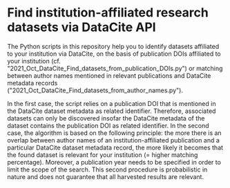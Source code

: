 # Find institution-affiliated research datasets via DataCite API

The Python scripts in this repository help you to identify datasets affiliated to your institution via DataCite, on the basis of publication DOIs affiliated to your institution (cf. "2021_Oct_DataCite_Find_datasets_from_publication_DOIs.py") or matching between author names mentioned in relevant publications and DataCite metadata records ("2021_Oct_DataCite_Find_datasets_from_author_names.py").

In the first case, the script relies on a publication DOI that is mentioned in the DataCite dataset metadata as related identifier. Therefore, associated datasets can only be discovered insofar the DataCite metadata of the dataset contains the publication DOI as related identifier. In the second case, the algorithm is based on the following principle: the more there is an overlap between author names of an institution-affiliated publication and a particular DataCite dataset metadata record, the more likely it becomes that the found dataset is relevant for your institution (= higher matching percentage). Moreover, a publication year needs to be specified in order to limit the scope of the search. This second procedure is probabilistic in nature and does not guarantee that all harvested results are relevant.
